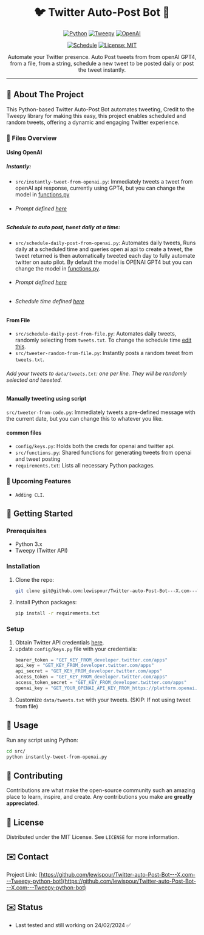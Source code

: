 <div align="center">

# 🐦 Twitter Auto-Post Bot 🤖

[![Python](https://img.shields.io/badge/python-v3.7+-blue.svg)](https://www.python.org/downloads/release/python-370/)
[![Tweepy](https://img.shields.io/badge/tweepy-v4.14-blue)](http://docs.tweepy.org/en/latest/)
[![OpenAI](https://img.shields.io/badge/openai-v1.11.1-blue.svg)](https://platform.openai.com/docs/libraries)

[![Schedule](https://img.shields.io/badge/schedule-v1.2.1-blue)](https://schedule.readthedocs.io/en/stable/)
[![License: MIT](https://img.shields.io/badge/License-MIT-yellow.svg)](https://opensource.org/licenses/MIT)

Automate your Twitter presence. Auto Post tweets from from openAI GPT4, from a file, from a string, schedule a new tweet to be posted daily or post the tweet instantly.
</div>

---

## 🌟 About The Project

This Python-based Twitter Auto-Post Bot automates tweeting, Credit to the Tweepy library for making this easy, this project enables scheduled and random tweets, offering a dynamic and engaging Twitter experience.

### 📁 Files Overview
#### Using OpenAI
##### Instantly:
- `src/instantly-tweet-from-openai.py`: Immediately tweets a tweet from openAI api response, currently using GPT4, but you can change the model in [functions.py](https://github.com/lewispour/Twitter-auto-Post-Bot---X.com---Tweepy-python-bot/blob/main/src/functions.py#L21)

- ###### Prompt defined [here](https://github.com/lewispour/Twitter-auto-Post-Bot---X.com---Tweepy-python-bot/blob/main/src/instantly-tweet-from-openai.py#L7) 

##### Schedule to auto post, tweet daily at a time:
- `src/schedule-daily-post-from-openai.py`: Automates daily tweets, Runs daily at a scheduled time and queries open ai api to create a tweet, the tweet returned is then automatically tweeted each day to fully automate twitter on auto pilot. By default the model is OPENAI GPT4 but you can change the model in [functions.py](https://github.com/lewispour/Twitter-auto-Post-Bot---X.com---Tweepy-python-bot/blob/main/src/functions.py#L21).
- ###### Prompt defined [here](https://github.com/lewispour/Twitter-auto-Post-Bot---X.com---Tweepy-python-bot/blob/main/src/schedule-daily-post-from-openai.py#L12) 
- ###### Schedule time defined [here](https://github.com/lewispour/Twitter-auto-Post-Bot---X.com---Tweepy-python-bot/blob/main/src/schedule-daily-post-from-openai.py#L20)

#### From File
- `src/schedule-daily-post-from-file.py`: Automates daily tweets, randomly selecting from `tweets.txt`. To change the schedule time [edit this](https://github.com/lewispour/Twitter-auto-Post-Bot---X.com---Tweepy-python-bot/blob/main/src/schedule-daily-post-from-file.py#L22).
- `src/tweeter-random-from-file.py`: Instantly posts a random tweet from `tweets.txt`.

###### Add your tweets to `data/tweets.txt`: one per line. They will be randomly selected and tweeted. 

#### Manually tweeting using script
`src/tweeter-from-code.py`: Immediately tweets a pre-defined message with the current date, but you can change this to whatever you like.

#### common files
- `config/keys.py`: Holds both the creds for openai and twitter api.
- `src/functions.py`: Shared functions for generating tweets from openai and tweet posting
- `requirements.txt`: Lists all necessary Python packages.

### 📁 Upcoming Features
- `Adding CLI`.

## 🚀 Getting Started

### Prerequisites

- Python 3.x
- Tweepy (Twitter API)

### Installation

1. Clone the repo:
   ```sh
   git clone git@github.com:lewispour/Twitter-auto-Post-Bot---X.com---Tweepy-python-bot.git
   ```
2. Install Python packages:
   ```sh
   pip install -r requirements.txt
   ```

### Setup

1. Obtain Twitter API credentials [here](https://developer.twitter.com/apps).
2. update `config/keys.py` file with your credentials:
    ```python
   bearer_token = "GET_KEY_FROM_developer.twitter.com/apps"
   api_key = "GET_KEY_FROM_developer.twitter.com/apps"
   api_secret = "GET_KEY_FROM_developer.twitter.com/apps"
   access_token = "GET_KEY_FROM_developer.twitter.com/apps"
   access_token_secret = "GET_KEY_FROM_developer.twitter.com/apps"
   openai_key = "GET_YOUR_OPENAI_API_KEY_FROM_https://platform.openai.com/api-keys"
    ```
3. Customize `data/tweets.txt` with your tweets. (SKIP: If not using tweet from file)

## 🔧 Usage

Run any script using Python:

```bash
cd src/
python instantly-tweet-from-openai.py
```

## 🤝 Contributing

Contributions are what make the open-source community such an amazing place to learn, inspire, and create. Any contributions you make are **greatly appreciated**.

## 📝 License

Distributed under the MIT License. See `LICENSE` for more information.

## ✉️ Contact
Project Link: [https://github.com/lewispour/Twitter-auto-Post-Bot---X.com---Tweepy-python-bot](https://github.com/lewispour/Twitter-auto-Post-Bot---X.com---Tweepy-python-bot)

## ✉️ Status
- Last tested and still working on 24/02/2024 ✅
